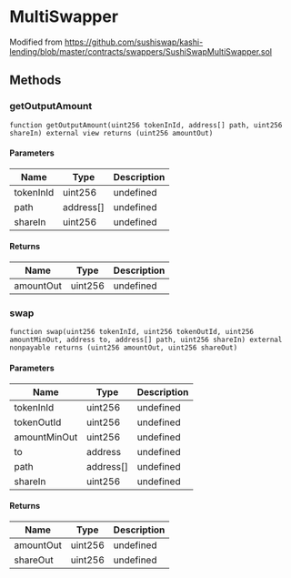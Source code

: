 # MultiSwapper





Modified from https://github.com/sushiswap/kashi-lending/blob/master/contracts/swappers/SushiSwapMultiSwapper.sol



## Methods

### getOutputAmount

```solidity
function getOutputAmount(uint256 tokenInId, address[] path, uint256 shareIn) external view returns (uint256 amountOut)
```





#### Parameters

| Name | Type | Description |
|---|---|---|
| tokenInId | uint256 | undefined |
| path | address[] | undefined |
| shareIn | uint256 | undefined |

#### Returns

| Name | Type | Description |
|---|---|---|
| amountOut | uint256 | undefined |

### swap

```solidity
function swap(uint256 tokenInId, uint256 tokenOutId, uint256 amountMinOut, address to, address[] path, uint256 shareIn) external nonpayable returns (uint256 amountOut, uint256 shareOut)
```





#### Parameters

| Name | Type | Description |
|---|---|---|
| tokenInId | uint256 | undefined |
| tokenOutId | uint256 | undefined |
| amountMinOut | uint256 | undefined |
| to | address | undefined |
| path | address[] | undefined |
| shareIn | uint256 | undefined |

#### Returns

| Name | Type | Description |
|---|---|---|
| amountOut | uint256 | undefined |
| shareOut | uint256 | undefined |




